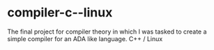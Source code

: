 # compiler-c--linux
The final project for compiler theory in which I was tasked to create a simple compiler for an ADA like language. C++ / Linux
